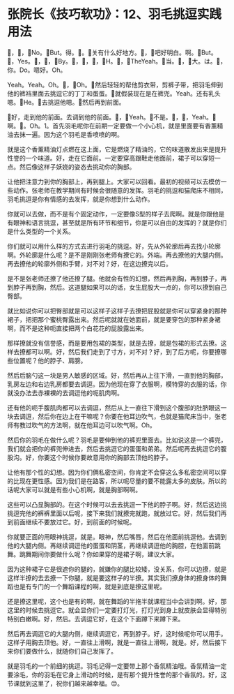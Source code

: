 # 张院长《技巧软功》：12、羽毛挑逗实践用法

🎼，🎼，🎼No。🎼But。得。🎼。🎼关有什么好地方。🎼，🎼吧好明白。啊。🎼But。🎼，Yes。🎼，🎼，🎼By。🎼，🎼，🎼，🎼H。🎼，🎼TheYeah。🎼当。🎼，🎼大。は。🎼，你。Do。嗯好。Oh。

Yeah。Yeah。Oh。🎼，🎼Oh。🎼然后轻轻的帮他剪衣带，剪裤子带，把羽毛伸到他的裤裆里面去挑逗它的丁丁和蛋蛋。🎼就假装现在是在裤兜。Yeah。还有乳头嗯。🎼He。🎼去挑逗他嗯。🎼然后再到前面。

🎼好，走到他的前面。去调到他的前面。🎼，🎼Yeah。🎼不是。🎼，🎼，Yeah。🎼啊。🎼。Oh。1。首先羽毛呢你在前期一定要做一个小心机，就是里面要有香薰精油去抹一遍。因为这个羽毛是香喷喷的啊。

就是这个香薰精油灯点燃在这上面，它是燃烧了精油的，它的味道散发出来是提升性誉的一个味道。好，走在它面前。一定要穿高跟鞋走他面前，裙子可以穿短一点。然后像这样子妖娆的姿态去挑动你的胸部。

让他把注意力到你的胸部上，再到腿上。大家可以回看。最初的视频可以去模仿一些动作。张老师在教学期间有时候会很随意的发挥。羽毛的挑逗和猫爬床不相同，羽毛挑逗是你有情感的去发挥，就是你想到什么动作。

你就可以去做，而不是有个固定动作，一定要像S型的样子去爬啊。就是你跟他是有眼神和语言挑逗，甚至就是所有环节和细节，你是可以自由的发挥的？就是你们是什么类型的一个关系。

你们就可以用什么样的方式去进行羽毛的挑逗。好，先从外轮廓后再去找小轮廓啊。外轮廓是什么呢？是不是刚刚张老师有撩它的。外端。再去撩他的大腿内侧。再去撩他的轮廓外侧和手臂，对不对？好，在这边撩完以后。

是不是张老师还撩了他还撩了腿。他就会有性的幻想，然后再到胸，再到脖子，再到脖子再到胸，然后。这道腿如果可以的话，女生屁股大一点的，你可以撩到自己臀部。

就比如说你可以把臀部就是可以这样子这样子去撩把屁股就是你可以穿紧身的那种裙子，把把那个蜜桃臀露出来。然后呢就就在她面前，就是要穿包的那种紧身裙啊，而不是这种呃直接把两个白花花的屁股露出来。

那样撩就没有信誉感，而是要用包裙的类型，就是去撩，就是包裙的形式去撩。这样去撩都可以啊。好，然后我们走到了寸方，对不对？好，到了后方呢，你要撩哪些位置呢？他的脖子、肩膀。

然后后脑勺这一块是男人敏感的区域。好，然后再从上往下滑，一直到他的胸部，乳房左边和右边乳房都要去调逗。因为他现在穿了衣服啊，模特穿的衣服的话，你就没办法去赤裸裸的去调逗他的呃肌肉啊。

还有他的呃手腹肌肉都可以去调逗，然后从上一直往下滑到这个腹部的肚脐眼这一块去调逗，然后你在边上在干嘛呢？你要在他耳边吹气，也就是猫爬床当中，张老师有教过吹气的方法啊，就在他耳边可以吹气啊。Oh。

然后你的羽毛在做什么呢？羽毛是要伸到他的裤兜里面去。比如说这是一个裤兜，我们就会把你的裤兜伸进去，然后去挑逗它的蛋蛋和弟弟。然后呢再去挑逗它的腹股沟。好，你要这个时候你要故意用你的胸部去顶他的脖子。

让他有那个性的幻想。因为你们俩私密空间，你肯定不会穿这么多私密空间可以穿的比现在更性感。因为我们是在路客，所以呢尽量的要不能露太多的皮肤。所以的话呢大家可以就是有些小心机啊，就是胸部啊啊。

这些可以凸显胸部的。在这个时候可以去去挑逗一下他的脖子啊。好，然后这边挑挑逗完他的裤裤里面以后呢，接下来我们就撩完就跑，就放过它。好，然后我们再到前面继续不要放过它。好，到前面的时候呢。

你就要正面的用眼神挑逗，就是。眼神，然后嘴唇，然后在他面前挑逗他。去调到他的大腿内侧。再继续调逗他的蛋蛋和阴茎，再继续调逗他的胸腔，在他面前跳舞。跳舞期间你要做什么呢？你如果穿的是裙子啊，建议大家。

因为这种裙子它是很遮你的腿的，就嫌你的腿比较矮，没关系，你可以边撩，就是这样半撩的去去撩一下你腿，就是要这样子的半撩。其实我们撩身体的撩身体的舞蹈也是有专门的一个舞蹈课程的啊，就是到底是撩这里呢。

还是撩这里呢，这个也是有的啊，就在舞蹈的半拖半就课程当中会讲到啊。好，那这里的时候去挑逗它。就会显你们一定要打灯光，打灯光到身上就皮肤会显得特别特别白嫩啊。好，然后。去调逗它好，在这个下面蹲下来蹲下来。

然后再去调逗它的大腿内侧，继续调逗它，再到脖子。好，这时候呢你可以用手。这样子用胸去顶他。好，一直往上滑啊，就是一直往上滑啊，就是。好，然后接下来你们要做什么，就随你们自己发挥了。

就是羽毛的一个前细的挑逗。羽毛记得一定要带上那个香氛精油哦。香氛精油一定要涂毛，你的羽毛在它身上滑动的时候，是有那个提升性誉的那个香氛的。好，这节课就到这里了，祝你们越来越幸福。😊。

